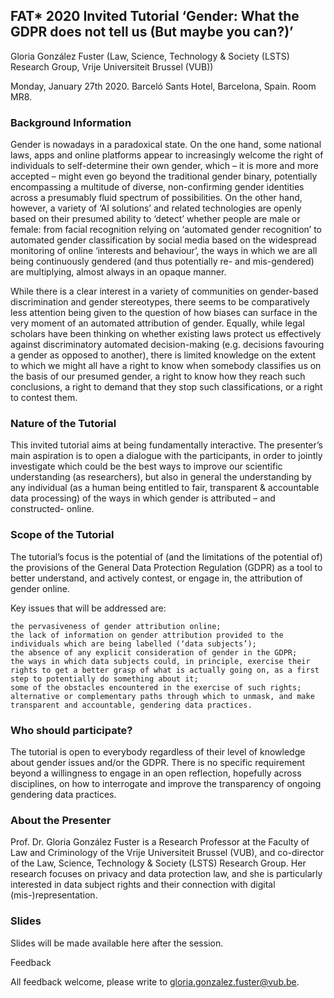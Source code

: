 ## FAT* 2020 Invited Tutorial ‘Gender: What the GDPR does not tell us (But maybe you can?)’

Gloria González Fuster (Law, Science, Technology & Society (LSTS) Research Group, Vrije Universiteit Brussel (VUB))

Monday, January 27th 2020. Barceló Sants Hotel, Barcelona, Spain. Room MR8.
 

 
### Background Information

Gender is nowadays in a paradoxical state. On the one hand, some national laws, apps and online platforms appear to increasingly welcome the right of individuals to self-determine their own gender, which – it is more and more accepted – might even go beyond the traditional gender binary, potentially encompassing a multitude of diverse, non-confirming gender identities across a presumably fluid spectrum of possibilities. On the other hand, however, a variety of ‘AI solutions’ and related technologies are openly based on their presumed ability to ‘detect’ whether people are male or female: from facial recognition relying on ‘automated gender recognition’ to automated gender classification by social media based on the widespread monitoring of online ‘interests and behaviour’, the ways in which we are all being continuously gendered (and thus potentially re- and mis-gendered) are multiplying, almost always in an opaque manner.

 

While there is a clear interest in a variety of communities on gender-based discrimination and gender stereotypes, there seems to be comparatively less attention being given to the question of how biases can surface in the very moment of an automated attribution of gender. Equally, while legal scholars have been thinking on whether existing laws protect us effectively against discriminatory automated decision-making (e.g. decisions favouring a gender as opposed to another), there is limited knowledge on the extent to which we might all have a right to know when somebody classifies us on the basis of our presumed gender, a right to know how they reach such conclusions, a right to demand that they stop such classifications, or a right to contest them.

 

### Nature of the Tutorial

This invited tutorial aims at being fundamentally interactive. The presenter’s main aspiration is to open a dialogue with the participants, in order to jointly investigate which could be the best ways to improve our scientific understanding (as researchers), but also in general the understanding by any individual (as a human being entitled to fair, transparent & accountable data processing) of the ways in which gender is attributed – and constructed- online.

 

### Scope of the Tutorial

The tutorial’s focus is the potential of (and the limitations of the potential of) the provisions of the General Data Protection Regulation (GDPR) as a tool to better understand, and actively contest, or engage in, the attribution of gender online.

 

Key issues that will be addressed are:

    the pervasiveness of gender attribution online;
    the lack of information on gender attribution provided to the individuals which are being labelled (‘data subjects’);
    the absence of any explicit consideration of gender in the GDPR;
    the ways in which data subjects could, in principle, exercise their rights to get a better grasp of what is actually going on, as a first step to potentially do something about it;
    some of the obstacles encountered in the exercise of such rights;
    alternative or complementary paths through which to unmask, and make transparent and accountable, gendering data practices.

 

### Who should participate?

The tutorial is open to everybody regardless of their level of knowledge about gender issues and/or the GDPR. There is no specific requirement beyond a willingness to engage in an open reflection, hopefully across disciplines, on how to interrogate and improve the transparency of ongoing gendering data practices.

 

### About the Presenter

Prof. Dr. Gloria González Fuster is a Research Professor at the Faculty of Law and Criminology of the Vrije Universiteit Brussel (VUB), and co-director of the Law, Science, Technology & Society (LSTS) Research Group. Her research focuses on privacy and data protection law, and she is particularly interested in data subject rights and their connection with digital (mis-)representation.

 

### Slides

Slides will be made available here after the session.

 

Feedback

All feedback welcome, please write to gloria.gonzalez.fuster@vub.be.
